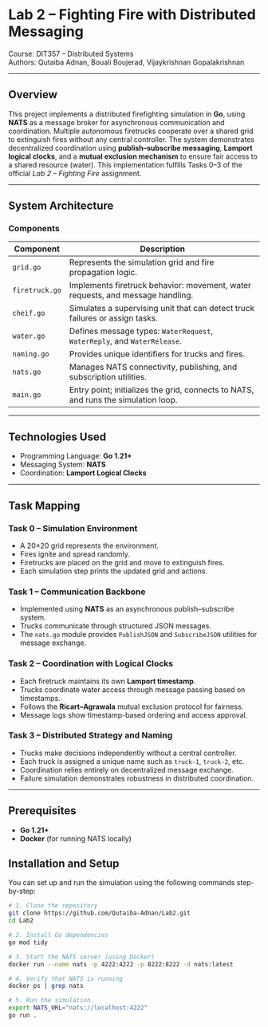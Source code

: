 # Lab 2 – Fighting Fire with Distributed Messaging  
Course: DIT357 – Distributed Systems  
Authors: Qutaiba Adnan, Bouali Boujerad, Vijaykrishnan Gopalakrishnan  

---

## Overview
This project implements a distributed firefighting simulation in **Go**, using **NATS** as a message broker for asynchronous communication and coordination. Multiple autonomous firetrucks cooperate over a shared grid to extinguish fires without any central controller. The system demonstrates decentralized coordination using **publish–subscribe messaging**, **Lamport logical clocks**, and a **mutual exclusion mechanism** to ensure fair access to a shared resource (water). This implementation fulfills Tasks 0–3 of the official *Lab 2 – Fighting Fire* assignment.

---

## System Architecture
### Components
| Component | Description |
|------------|-------------|
| `grid.go` | Represents the simulation grid and fire propagation logic. |
| `firetruck.go` | Implements firetruck behavior: movement, water requests, and message handling. |
| `cheif.go` | Simulates a supervising unit that can detect truck failures or assign tasks. |
| `water.go` | Defines message types: `WaterRequest`, `WaterReply`, and `WaterRelease`. |
| `naming.go` | Provides unique identifiers for trucks and fires. |
| `nats.go` | Manages NATS connectivity, publishing, and subscription utilities. |
| `main.go` | Entry point; initializes the grid, connects to NATS, and runs the simulation loop. |

---

## Technologies Used
- Programming Language: **Go 1.21+**  
- Messaging System: **NATS**  
- Coordination: **Lamport Logical Clocks**  

---

## Task Mapping
### Task 0 – Simulation Environment
- A 20×20 grid represents the environment.  
- Fires ignite and spread randomly.  
- Firetrucks are placed on the grid and move to extinguish fires.  
- Each simulation step prints the updated grid and actions.  

### Task 1 – Communication Backbone
- Implemented using **NATS** as an asynchronous publish–subscribe system.  
- Trucks communicate through structured JSON messages.  
- The `nats.go` module provides `PublishJSON` and `SubscribeJSON` utilities for message exchange.  

### Task 2 – Coordination with Logical Clocks
- Each firetruck maintains its own **Lamport timestamp**.  
- Trucks coordinate water access through message passing based on timestamps.  
- Follows the **Ricart–Agrawala** mutual exclusion protocol for fairness.  
- Message logs show timestamp-based ordering and access approval.  

### Task 3 – Distributed Strategy and Naming
- Trucks make decisions independently without a central controller.  
- Each truck is assigned a unique name such as `truck-1`, `truck-2`, etc.  
- Coordination relies entirely on decentralized message exchange.  
- Failure simulation demonstrates robustness in distributed coordination.  

---

##  Prerequisites

- **Go 1.21+**
- **Docker** (for running NATS locally)

## Installation and Setup
You can set up and run the simulation using the following commands step-by-step:

```bash
# 1. Clone the repository
git clone https://github.com/Qutaiba-Adnan/Lab2.git
cd Lab2

# 2. Install Go dependencies
go mod tidy

# 3. Start the NATS server (using Docker)
docker run --name nats -p 4222:4222 -p 8222:8222 -d nats:latest

# 4. Verify that NATS is running
docker ps | grep nats

# 5. Run the simulation
export NATS_URL="nats://localhost:4222"
go run .


